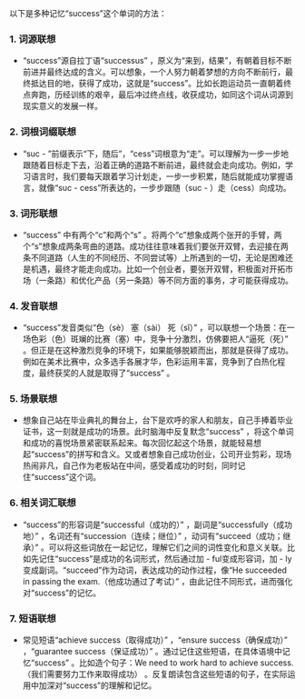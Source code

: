 以下是多种记忆“success”这个单词的方法：

### 1. 词源联想
 - “success”源自拉丁语“successus” ，原义为“来到，结果”，有朝着目标不断前进并最终达成的含义。可以想象，一个人努力朝着梦想的方向不断前行，最终抵达目的地，获得了成功，这就是“success”。比如长跑运动员一直朝着终点奔跑，历经训练的艰辛，最后冲过终点线，收获成功，如同这个词从词源到现实意义的发展一样。

### 2. 词根词缀联想
 - “suc - ”前缀表示“下，随后”，“cess”词根意为“走”。可以理解为一步一步地跟随着目标走下去，沿着正确的道路不断前进，最终就会走向成功。例如，学习语言时，我们要每天跟着学习计划走，一步一步积累，随后就能成功掌握语言，就像“suc - cess”所表达的，一步步跟随（suc - ）走（cess）向成功。

### 3. 词形联想
 - “success” 中有两个“c”和两个“s” 。将两个“c”想象成两个张开的手臂，两个“s”想象成两条弯曲的道路。成功往往意味着我们要张开双臂，去迎接在两条不同道路（人生的不同经历、不同尝试等）上所遇到的一切，无论是困难还是机遇，最终才能走向成功。比如一个创业者，要张开双臂，积极面对开拓市场（一条路）和优化产品（另一条路）等不同方面的事务，才可能获得成功。

### 4. 发音联想
 - “success”发音类似“色（sè） 塞（sài） 死（sǐ）” ，可以联想一个场景：在一场色彩（色）斑斓的比赛（塞）中，竞争十分激烈，仿佛要把人“逼死（死）” 。但正是在这种激烈竞争的环境下，如果能够脱颖而出，那就是获得了成功。例如在美术比赛中，众多选手各展才华，色彩运用丰富，竞争到了白热化程度，最终获奖的人就是取得了“success” 。

### 5. 场景联想
 - 想象自己站在毕业典礼的舞台上，台下是欢呼的家人和朋友，自己手捧着毕业证书，这一刻就是成功的场景。此时脑海中反复默念“success” ，将这个单词和成功的喜悦场景紧密联系起来。每次回忆起这个场景，就能轻易想起“success”的拼写和含义。又或者想象自己成功创业，公司开业剪彩，现场热闹非凡，自己作为老板站在中间，感受着成功的时刻，同时记住“success”这个词。

### 6. 相关词汇联想
 - “success”的形容词是“successful（成功的）” ，副词是“successfully（成功地）” ，名词还有“succession（连续；继位）” ，动词有“succeed（成功；继承）” 。可以将这些词放在一起记忆，理解它们之间的词性变化和意义关联。比如先记住“success”是成功的名词形式，然后通过加 - ful变成形容词，加 - ly变成副词。“succeed”作为动词，表达成功的动作过程，像“He succeeded in passing the exam.（他成功通过了考试）” ，由此记住不同形式，进而强化对“success”的记忆。

### 7. 短语联想
 - 常见短语“achieve success（取得成功）” ，“ensure success（确保成功）” ，“guarantee success（保证成功）” 。通过记住这些短语，在具体语境中记忆“success” 。比如造个句子：We need to work hard to achieve success.（我们需要努力工作来取得成功） 。反复朗读包含这些短语的句子，在实际运用中加深对“success”的理解和记忆。 